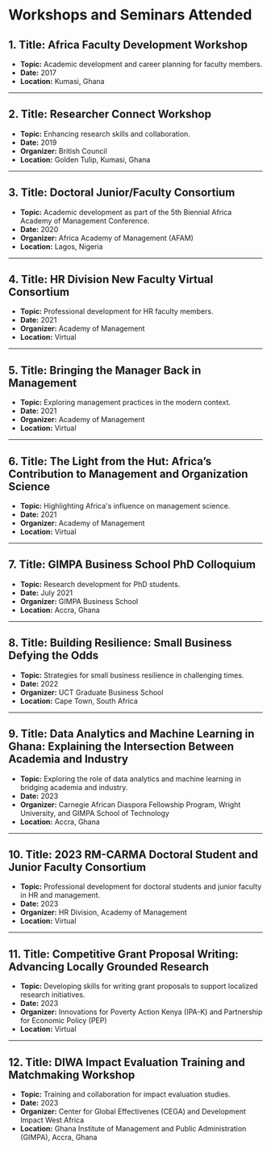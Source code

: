 # Workshops and Seminars Attended

## 1. Title: Africa Faculty Development Workshop  
- **Topic:** Academic development and career planning for faculty members.  
- **Date:** 2017  
- **Location:** Kumasi, Ghana  

---

## 2. Title: Researcher Connect Workshop  
- **Topic:** Enhancing research skills and collaboration.  
- **Date:** 2019  
- **Organizer:** British Council  
- **Location:** Golden Tulip, Kumasi, Ghana  

---

## 3. Title: Doctoral Junior/Faculty Consortium  
- **Topic:** Academic development as part of the 5th Biennial Africa Academy of Management Conference.  
- **Date:** 2020  
- **Organizer:** Africa Academy of Management (AFAM)  
- **Location:** Lagos, Nigeria  

---

## 4. Title: HR Division New Faculty Virtual Consortium  
- **Topic:** Professional development for HR faculty members.  
- **Date:** 2021  
- **Organizer:** Academy of Management  
- **Location:** Virtual  

---

## 5. Title: Bringing the Manager Back in Management  
- **Topic:** Exploring management practices in the modern context.  
- **Date:** 2021  
- **Organizer:** Academy of Management  
- **Location:** Virtual  

---

## 6. Title: The Light from the Hut: Africa’s Contribution to Management and Organization Science  
- **Topic:** Highlighting Africa's influence on management science.  
- **Date:** 2021  
- **Organizer:** Academy of Management  
- **Location:** Virtual  

---

## 7. Title: GIMPA Business School PhD Colloquium  
- **Topic:** Research development for PhD students.  
- **Date:** July 2021  
- **Organizer:** GIMPA Business School  
- **Location:** Accra, Ghana  

---

## 8. Title: Building Resilience: Small Business Defying the Odds  
- **Topic:** Strategies for small business resilience in challenging times.  
- **Date:** 2022  
- **Organizer:** UCT Graduate Business School  
- **Location:** Cape Town, South Africa  

---

## 9. Title: Data Analytics and Machine Learning in Ghana: Explaining the Intersection Between Academia and Industry  
- **Topic:** Exploring the role of data analytics and machine learning in bridging academia and industry.  
- **Date:** 2023  
- **Organizer:** Carnegie African Diaspora Fellowship Program, Wright University, and GIMPA School of Technology  
- **Location:** Accra, Ghana  

---

## 10. Title: 2023 RM-CARMA Doctoral Student and Junior Faculty Consortium  
- **Topic:** Professional development for doctoral students and junior faculty in HR and management.  
- **Date:** 2023  
- **Organizer:** HR Division, Academy of Management  
- **Location:** Virtual  

---

## 11. Title: Competitive Grant Proposal Writing: Advancing Locally Grounded Research  
- **Topic:** Developing skills for writing grant proposals to support localized research initiatives.  
- **Date:** 2023  
- **Organizer:** Innovations for Poverty Action Kenya (IPA-K) and Partnership for Economic Policy (PEP)  
- **Location:** Virtual  

---

## 12. Title: DIWA Impact Evaluation Training and Matchmaking Workshop  
- **Topic:** Training and collaboration for impact evaluation studies.  
- **Date:** 2023  
- **Organizer:** Center for Global Effectivenes (CEGA) and Development Impact West Africa 
- **Location:** Ghana Institute of Management and Public Administration (GIMPA), Accra, Ghana  
